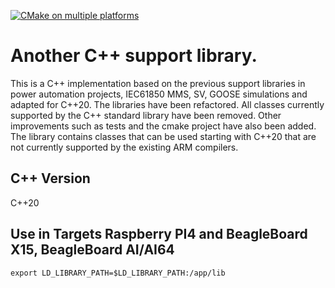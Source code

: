 [![CMake on multiple platforms](https://github.com/alexcvc/cppsl/actions/workflows/cmake-multi-platform.yml/badge.svg)](https://github.com/alexcvc/cppsl/actions/workflows/cmake-multi-platform.yml)

Another C++ support library.
============================

This is a C++ implementation based on the previous support libraries in power automation projects, IEC61850 MMS, SV, GOOSE simulations and adapted for C++20. The libraries have been refactored. 
All classes currently supported by the C++ standard library have been removed. Other improvements such as tests and the cmake project have also been added.
The library contains classes that can be used starting with C++20 that are not currently supported by the existing ARM compilers. 


## C++ Version

C++20 

## Use in Targets Raspberry PI4 and BeagleBoard X15, BeagleBoard AI/AI64

```shell
export LD_LIBRARY_PATH=$LD_LIBRARY_PATH:/app/lib
```

